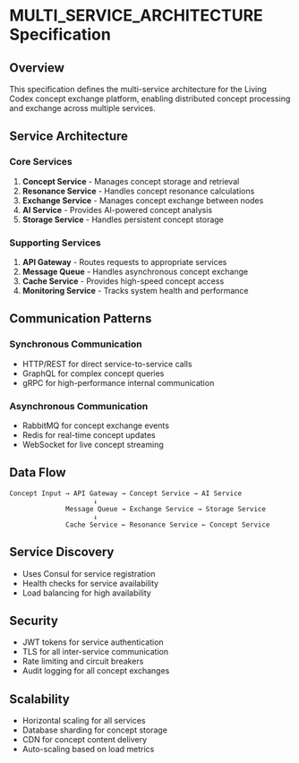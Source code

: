 # MULTI_SERVICE_ARCHITECTURE Specification

## Overview
This specification defines the multi-service architecture for the Living Codex concept exchange platform, enabling distributed concept processing and exchange across multiple services.

## Service Architecture

### Core Services
1. **Concept Service** - Manages concept storage and retrieval
2. **Resonance Service** - Handles concept resonance calculations
3. **Exchange Service** - Manages concept exchange between nodes
4. **AI Service** - Provides AI-powered concept analysis
5. **Storage Service** - Handles persistent concept storage

### Supporting Services
1. **API Gateway** - Routes requests to appropriate services
2. **Message Queue** - Handles asynchronous concept exchange
3. **Cache Service** - Provides high-speed concept access
4. **Monitoring Service** - Tracks system health and performance

## Communication Patterns

### Synchronous Communication
- HTTP/REST for direct service-to-service calls
- GraphQL for complex concept queries
- gRPC for high-performance internal communication

### Asynchronous Communication
- RabbitMQ for concept exchange events
- Redis for real-time concept updates
- WebSocket for live concept streaming

## Data Flow

```
Concept Input → API Gateway → Concept Service → AI Service
                     ↓
              Message Queue → Exchange Service → Storage Service
                     ↓
              Cache Service ← Resonance Service ← Concept Service
```

## Service Discovery
- Uses Consul for service registration
- Health checks for service availability
- Load balancing for high availability

## Security
- JWT tokens for service authentication
- TLS for all inter-service communication
- Rate limiting and circuit breakers
- Audit logging for all concept exchanges

## Scalability
- Horizontal scaling for all services
- Database sharding for concept storage
- CDN for concept content delivery
- Auto-scaling based on load metrics
